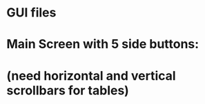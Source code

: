 # GUI files  
# Main Screen with 5 side buttons: 
# (need horizontal and vertical scrollbars for tables)
